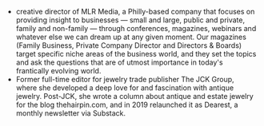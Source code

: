 - creative director of MLR Media, a Philly-based company that focuses on providing insight to businesses — small and large, public and private, family and non-family — through conferences, magazines, webinars and whatever else we can dream up at any given moment. Our magazines (Family Business, Private Company Director and Directors & Boards) target specific niche areas of the business world, and they set the topics and ask the questions that are of utmost importance in today's frantically evolving world. 
- Former full-time editor for jewelry trade publisher The JCK Group, where she developed a deep love for and fascination with antique jewelry. Post-JCK, she wrote a column about antique and estate jewelry for the blog thehairpin.com, and in 2019 relaunched it as Dearest, a monthly newsletter via Substack. 